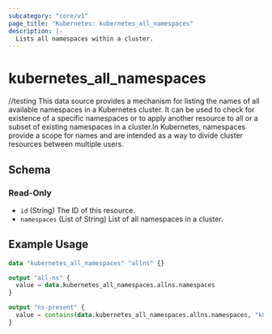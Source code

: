```yaml
---
subcategory: "core/v1"
page_title: "Kubernetes: kubernetes_all_namespaces"
description: |-
  Lists all namespaces within a cluster.
---
```


# kubernetes_all_namespaces


//testing
This data source provides a mechanism for listing the names of all available namespaces in a Kubernetes cluster. It can be used to check for existence of a specific namespaces or to apply another resource to all or a subset of existing namespaces in a cluster.In Kubernetes, namespaces provide a scope for names and are intended as a way to divide cluster resources between multiple users. 

<!-- schema generated by tfplugindocs -->
## Schema

### Read-Only

- `id` (String) The ID of this resource.
- `namespaces` (List of String) List of all namespaces in a cluster.



## Example Usage

```terraform
data "kubernetes_all_namespaces" "allns" {}

output "all-ns" {
  value = data.kubernetes_all_namespaces.allns.namespaces
}

output "ns-present" {
  value = contains(data.kubernetes_all_namespaces.allns.namespaces, "kube-system")
}
```
